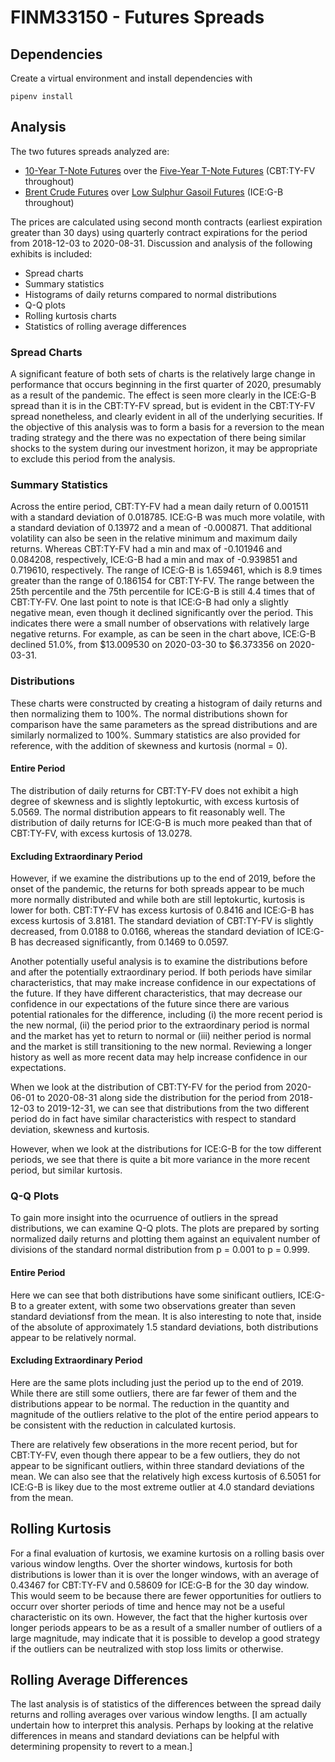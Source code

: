 # FINM33150 - Futures Spreads

## Dependencies

Create a virtual environment and install dependencies with

    pipenv install

## Analysis

The two futures spreads analyzed are:
* [10-Year T-Note Futures](https://www.cmegroup.com/trading/interest-rates/us-treasury/10-year-us-treasury-note_contractSpecs_futures.html) over the [Five-Year T-Note Futures](https://www.cmegroup.com/trading/interest-rates/us-treasury/5-year-us-treasury-note_contractSpecs_futures.html) (CBT:TY-FV throughout)
* [Brent Crude Futures](https://www.theice.com/products/219/Brent-Crude-Futures) over [Low Sulphur Gasoil Futures](https://www.theice.com/products/34361119/Low-Sulphur-Gasoil-Futures) (ICE:G-B throughout)

The prices are calculated using second month contracts (earliest expiration greater than 30 days) using quarterly contract expirations for the period from 2018-12-03 to 2020-08-31. Discussion and analysis of the following exhibits is included:
* Spread charts
* Summary statistics
* Histograms of daily returns compared to normal distributions
* Q-Q plots
* Rolling kurtosis charts
* Statistics of rolling average differences

### Spread Charts
A significant feature of both sets of charts is the relatively large change in performance that occurs beginning in the first quarter of 2020, presumably as a result of the pandemic. The effect is seen more clearly in the ICE:G-B spread than it is in the CBT:TY-FV spread, but is evident in the CBT:TY-FV spread nonetheless, and clearly evident in all of the underlying securities. If the objective of this analysis was to form a basis for a reversion to the mean trading strategy and the there was no expectation of there being similar shocks to the system during our investment horizon, it may be appropriate to exclude this period from the analysis.

### Summary Statistics
Across the entire period, CBT:TY-FV had a mean daily return of 0.001511 with a standard deviation of 0.018785. ICE:G-B was much more volatile, with a standard deviation of 0.13972 and a mean of -0.000871. That additional volatility can also be seen in the relative minimum and maximum daily returns. Whereas CBT:TY-FV had a min and max of -0.101946 and 0.084208, respectively, ICE:G-B had a min and max of -0.939851 and 0.719610, respectively. The range of ICE:G-B is 1.659461, which is 8.9 times greater than the range of 0.186154 for CBT:TY-FV. The range between the 25th percentile and the 75th percentile for ICE:G-B is still 4.4 times that of CBT:TY-FV. One last point to note is that ICE:G-B had only a slightly negative mean, even though it declined significantly over the period. This indicates there were a small number of observations with relatively large negative returns. For example, as can be seen in the chart above, ICE:G-B declined 51.0%, from $13.009530 on 2020-03-30 to $6.373356 on 2020-03-31.

### Distributions
These charts were constructed by creating a histogram of daily returns and then normalizing them to 100%. The normal distributions shown for comparison have the same parameters as the spread distributions and are similarly normalized to 100%. Summary statistics are also provided for reference, with the addition of skewness and kurtosis (normal = 0).

#### Entire Period
The distribution of daily returns for CBT:TY-FV does not exhibit a high degree of skewness and is slightly leptokurtic, with excess kurtosis of 5.0569. The normal distribution appears to fit reasonably well. The distribution of daily returns for ICE:G-B is much more peaked than that of CBT:TY-FV, with excess kurtosis of 13.0278.

#### Excluding Extraordinary Period
However, if we examine the distributions up to the end of 2019, before the onset of the pandemic, the returns for both spreads appear to be much more normally distributed and while both are still leptokurtic, kurtosis is lower for both. CBT:TY-FV has excess kurtosis of 0.8416 and ICE:G-B has excess kurtosis of 3.8181. The standard deviation of CBT:TY-FV is slightly decreased, from 0.0188 to 0.0166, whereas the standard deviation of ICE:G-B has decreased significantly, from 0.1469 to 0.0597.

Another potentially useful analysis is to examine the distributions before and after the potentially extraordinary period. If both periods have similar characteristics, that may make increase confidence in our expectations of the future. If they have different characteristics, that may decrease our confidence in our expectations of the future since there are various potential rationales for the difference, including (i) the more recent period is the new normal, (ii) the period prior to the extraordinary period is normal and the market has yet to return to normal or (iii) neither period is normal and the market is still transitioning to the new normal. Reviewing a longer history as well as more recent data may help increase confidence in our expectations.

When we look at the distribution of CBT:TY-FV for the period from 2020-06-01 to 2020-08-31 along side the distribution for the period from 2018-12-03 to 2019-12-31, we can see that distributions from the two different period do in fact have similar characteristics with respect to standard deviation, skewness and kurtosis.

However, when we look at the distributions for ICE:G-B for the tow different periods, we see that there is quite a bit more variance in the more recent period, but similar kurtosis.

### Q-Q Plots
To gain more insight into the ocurruence of outliers in the spread distributions, we can examine Q-Q plots. The plots are prepared by sorting normalized daily returns and plotting them against an equivalent number of divisions of the standard normal distribution from p = 0.001 to p = 0.999.

#### Entire Period
Here we can see that both distributions have some sinificant outliers, ICE:G-B to a greater extent, with some two observations greater than seven standard deviationsf from the mean. It is also interesting to note that, inside of the absolute of approximately 1.5 standard deviations, both distributions appear to be relatively normal.

#### Excluding Extraordinary Period
Here are the same plots including just the period up to the end of 2019. While there are still some outliers, there are far fewer of them and the distributions appear to be normal. The reduction in the quantity and magnitude of the outliers relative to the plot of the entire period appears to be consistent with the reduction in calculated kurtosis.

There are relatively few obserations in the more recent period, but for CBT:TY-FV, even though there appear to be a few outliers, they do not appear to be significant outliers, within three standard deviations of the mean. We can also see that the relatively high excess kurtosis of 6.5051 for ICE:G-B is likey due to the most extreme outlier at 4.0 standard deviations from the mean.

## Rolling Kurtosis
For a final evaluation of kurtosis, we examine kurtosis on a rolling basis over various window lengths. Over the shorter windows, kurtosis for both distributions is lower than it is over the longer windows, with an average of 0.43467 for CBT:TY-FV and 0.58609 for ICE:G-B for the 30 day window. This would seem to be because there are fewer opportunities for outliers to occurr over shorter periods of time and hence may not be a useful characteristic on its own. However, the fact that the higher kurtosis over longer periods appears to be as a result of a smaller number of outliers of a large magnitude, may indicate that it is possible to develop a good strategy if the outliers can be neutralized with stop loss limits or otherwise.

## Rolling Average Differences
The last analysis is of statistics of the differences between the spread daily returns and rolling averages over various window lengths. \[I am actually undertain how to interpret this analysis. Perhaps by looking at the relative differences in means and standard deviations can be helpful with determining propensity to revert to a mean.\]
